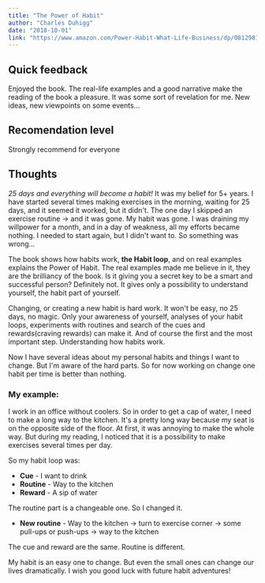 ```yaml
---
title: "The Power of Habit"
author: "Charles Duhigg"
date: "2018-10-01"
link: "https://www.amazon.com/Power-Habit-What-Life-Business/dp/081298160X"
---
```


## Quick feedback
Enjoyed the book. The real-life examples and a good narrative make the reading of the book a pleasure. It was some sort of revelation for me. New ideas, new viewpoints on some events...

## Recomendation level
Strongly recommend for everyone

## Thoughts
*25 days and everything will become a habit!* It was my belief for 5+ years. I have started several times making exercises in the morning, waiting for 25 days, and it seemed it worked, but it didn't. The one day I skipped an exercise routine -> and it was gone. My habit was gone. I was draining my willpower for a month, and in a day of weakness, all my efforts became nothing. I needed to start again, but I didn't want to. So something was wrong...

The book shows how habits work, **the Habit loop**, and on real examples explains the Power of Habit. The real examples made me believe in it, they are the brilliancy of the book. Is it giving you a secret key to be a smart and successful person? Definitely not. It gives only a possibility to understand yourself, the habit part of yourself.

Changing, or creating a new habit is hard work. It won't be easy, no 25 days, no magic. Only your awareness of yourself, analyses of your habit loops, experiments with routines and search of the cues and rewards(craving rewards) can make it. And of course the first and the most important step. Understanding how habits work.

Now I have several ideas about my personal habits and things I want to change. But I'm aware of the hard parts. So for now working on change one habit per time is better than nothing.

### My example:

I work in an office without coolers. So in order to get a cap of water, I need to make a long way to the kitchen. It's a pretty long way because my seat is on the opposite side of the floor. At first, it was annoying to make the whole way. But during my reading, I noticed that it is a possibility to make exercises several times per day. 

So my habit loop was:
- **Cue** - I want to drink
- **Routine** - Way to the kitchen
- **Reward** - A sip of water

The routine part is a changeable one. So I changed it.

- **New routine** - Way to the kitchen -> turn to exercise corner -> some pull-ups or push-ups -> way to the kitchen

The cue and reward are the same. Routine is different.

My habit is an easy one to change. But even the small ones can change our lives dramatically. I wish you good luck with future habit adventures!